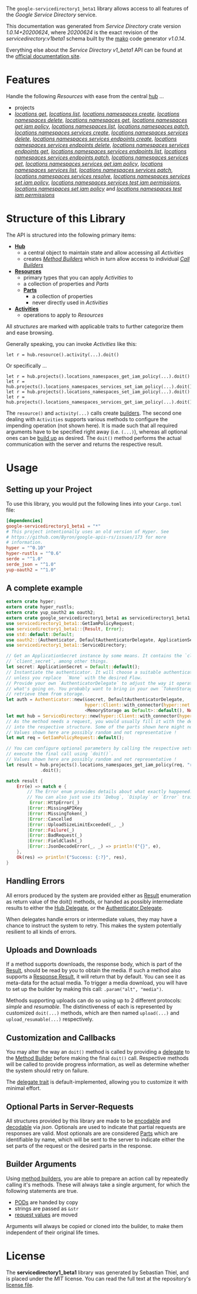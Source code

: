 <!---
DO NOT EDIT !
This file was generated automatically from 'src/mako/api/README.md.mako'
DO NOT EDIT !
-->
The `google-servicedirectory1_beta1` library allows access to all features of the *Google Service Directory* service.

This documentation was generated from *Service Directory* crate version *1.0.14+20200624*, where *20200624* is the exact revision of the *servicedirectory:v1beta1* schema built by the [mako](http://www.makotemplates.org/) code generator *v1.0.14*.

Everything else about the *Service Directory* *v1_beta1* API can be found at the
[official documentation site](https://cloud.google.com/service-directory).
# Features

Handle the following *Resources* with ease from the central [hub](https://docs.rs/google-servicedirectory1_beta1/1.0.14+20200624/google_servicedirectory1_beta1/struct.ServiceDirectory.html) ... 

* projects
 * [*locations get*](https://docs.rs/google-servicedirectory1_beta1/1.0.14+20200624/google_servicedirectory1_beta1/struct.ProjectLocationGetCall.html), [*locations list*](https://docs.rs/google-servicedirectory1_beta1/1.0.14+20200624/google_servicedirectory1_beta1/struct.ProjectLocationListCall.html), [*locations namespaces create*](https://docs.rs/google-servicedirectory1_beta1/1.0.14+20200624/google_servicedirectory1_beta1/struct.ProjectLocationNamespaceCreateCall.html), [*locations namespaces delete*](https://docs.rs/google-servicedirectory1_beta1/1.0.14+20200624/google_servicedirectory1_beta1/struct.ProjectLocationNamespaceDeleteCall.html), [*locations namespaces get*](https://docs.rs/google-servicedirectory1_beta1/1.0.14+20200624/google_servicedirectory1_beta1/struct.ProjectLocationNamespaceGetCall.html), [*locations namespaces get iam policy*](https://docs.rs/google-servicedirectory1_beta1/1.0.14+20200624/google_servicedirectory1_beta1/struct.ProjectLocationNamespaceGetIamPolicyCall.html), [*locations namespaces list*](https://docs.rs/google-servicedirectory1_beta1/1.0.14+20200624/google_servicedirectory1_beta1/struct.ProjectLocationNamespaceListCall.html), [*locations namespaces patch*](https://docs.rs/google-servicedirectory1_beta1/1.0.14+20200624/google_servicedirectory1_beta1/struct.ProjectLocationNamespacePatchCall.html), [*locations namespaces services create*](https://docs.rs/google-servicedirectory1_beta1/1.0.14+20200624/google_servicedirectory1_beta1/struct.ProjectLocationNamespaceServiceCreateCall.html), [*locations namespaces services delete*](https://docs.rs/google-servicedirectory1_beta1/1.0.14+20200624/google_servicedirectory1_beta1/struct.ProjectLocationNamespaceServiceDeleteCall.html), [*locations namespaces services endpoints create*](https://docs.rs/google-servicedirectory1_beta1/1.0.14+20200624/google_servicedirectory1_beta1/struct.ProjectLocationNamespaceServiceEndpointCreateCall.html), [*locations namespaces services endpoints delete*](https://docs.rs/google-servicedirectory1_beta1/1.0.14+20200624/google_servicedirectory1_beta1/struct.ProjectLocationNamespaceServiceEndpointDeleteCall.html), [*locations namespaces services endpoints get*](https://docs.rs/google-servicedirectory1_beta1/1.0.14+20200624/google_servicedirectory1_beta1/struct.ProjectLocationNamespaceServiceEndpointGetCall.html), [*locations namespaces services endpoints list*](https://docs.rs/google-servicedirectory1_beta1/1.0.14+20200624/google_servicedirectory1_beta1/struct.ProjectLocationNamespaceServiceEndpointListCall.html), [*locations namespaces services endpoints patch*](https://docs.rs/google-servicedirectory1_beta1/1.0.14+20200624/google_servicedirectory1_beta1/struct.ProjectLocationNamespaceServiceEndpointPatchCall.html), [*locations namespaces services get*](https://docs.rs/google-servicedirectory1_beta1/1.0.14+20200624/google_servicedirectory1_beta1/struct.ProjectLocationNamespaceServiceGetCall.html), [*locations namespaces services get iam policy*](https://docs.rs/google-servicedirectory1_beta1/1.0.14+20200624/google_servicedirectory1_beta1/struct.ProjectLocationNamespaceServiceGetIamPolicyCall.html), [*locations namespaces services list*](https://docs.rs/google-servicedirectory1_beta1/1.0.14+20200624/google_servicedirectory1_beta1/struct.ProjectLocationNamespaceServiceListCall.html), [*locations namespaces services patch*](https://docs.rs/google-servicedirectory1_beta1/1.0.14+20200624/google_servicedirectory1_beta1/struct.ProjectLocationNamespaceServicePatchCall.html), [*locations namespaces services resolve*](https://docs.rs/google-servicedirectory1_beta1/1.0.14+20200624/google_servicedirectory1_beta1/struct.ProjectLocationNamespaceServiceResolveCall.html), [*locations namespaces services set iam policy*](https://docs.rs/google-servicedirectory1_beta1/1.0.14+20200624/google_servicedirectory1_beta1/struct.ProjectLocationNamespaceServiceSetIamPolicyCall.html), [*locations namespaces services test iam permissions*](https://docs.rs/google-servicedirectory1_beta1/1.0.14+20200624/google_servicedirectory1_beta1/struct.ProjectLocationNamespaceServiceTestIamPermissionCall.html), [*locations namespaces set iam policy*](https://docs.rs/google-servicedirectory1_beta1/1.0.14+20200624/google_servicedirectory1_beta1/struct.ProjectLocationNamespaceSetIamPolicyCall.html) and [*locations namespaces test iam permissions*](https://docs.rs/google-servicedirectory1_beta1/1.0.14+20200624/google_servicedirectory1_beta1/struct.ProjectLocationNamespaceTestIamPermissionCall.html)




# Structure of this Library

The API is structured into the following primary items:

* **[Hub](https://docs.rs/google-servicedirectory1_beta1/1.0.14+20200624/google_servicedirectory1_beta1/struct.ServiceDirectory.html)**
    * a central object to maintain state and allow accessing all *Activities*
    * creates [*Method Builders*](https://docs.rs/google-servicedirectory1_beta1/1.0.14+20200624/google_servicedirectory1_beta1/trait.MethodsBuilder.html) which in turn
      allow access to individual [*Call Builders*](https://docs.rs/google-servicedirectory1_beta1/1.0.14+20200624/google_servicedirectory1_beta1/trait.CallBuilder.html)
* **[Resources](https://docs.rs/google-servicedirectory1_beta1/1.0.14+20200624/google_servicedirectory1_beta1/trait.Resource.html)**
    * primary types that you can apply *Activities* to
    * a collection of properties and *Parts*
    * **[Parts](https://docs.rs/google-servicedirectory1_beta1/1.0.14+20200624/google_servicedirectory1_beta1/trait.Part.html)**
        * a collection of properties
        * never directly used in *Activities*
* **[Activities](https://docs.rs/google-servicedirectory1_beta1/1.0.14+20200624/google_servicedirectory1_beta1/trait.CallBuilder.html)**
    * operations to apply to *Resources*

All *structures* are marked with applicable traits to further categorize them and ease browsing.

Generally speaking, you can invoke *Activities* like this:

```Rust,ignore
let r = hub.resource().activity(...).doit()
```

Or specifically ...

```ignore
let r = hub.projects().locations_namespaces_get_iam_policy(...).doit()
let r = hub.projects().locations_namespaces_services_set_iam_policy(...).doit()
let r = hub.projects().locations_namespaces_set_iam_policy(...).doit()
let r = hub.projects().locations_namespaces_services_get_iam_policy(...).doit()
```

The `resource()` and `activity(...)` calls create [builders][builder-pattern]. The second one dealing with `Activities` 
supports various methods to configure the impending operation (not shown here). It is made such that all required arguments have to be 
specified right away (i.e. `(...)`), whereas all optional ones can be [build up][builder-pattern] as desired.
The `doit()` method performs the actual communication with the server and returns the respective result.

# Usage

## Setting up your Project

To use this library, you would put the following lines into your `Cargo.toml` file:

```toml
[dependencies]
google-servicedirectory1_beta1 = "*"
# This project intentionally uses an old version of Hyper. See
# https://github.com/Byron/google-apis-rs/issues/173 for more
# information.
hyper = "^0.10"
hyper-rustls = "^0.6"
serde = "^1.0"
serde_json = "^1.0"
yup-oauth2 = "^1.0"
```

## A complete example

```Rust
extern crate hyper;
extern crate hyper_rustls;
extern crate yup_oauth2 as oauth2;
extern crate google_servicedirectory1_beta1 as servicedirectory1_beta1;
use servicedirectory1_beta1::GetIamPolicyRequest;
use servicedirectory1_beta1::{Result, Error};
use std::default::Default;
use oauth2::{Authenticator, DefaultAuthenticatorDelegate, ApplicationSecret, MemoryStorage};
use servicedirectory1_beta1::ServiceDirectory;

// Get an ApplicationSecret instance by some means. It contains the `client_id` and 
// `client_secret`, among other things.
let secret: ApplicationSecret = Default::default();
// Instantiate the authenticator. It will choose a suitable authentication flow for you, 
// unless you replace  `None` with the desired Flow.
// Provide your own `AuthenticatorDelegate` to adjust the way it operates and get feedback about 
// what's going on. You probably want to bring in your own `TokenStorage` to persist tokens and
// retrieve them from storage.
let auth = Authenticator::new(&secret, DefaultAuthenticatorDelegate,
                              hyper::Client::with_connector(hyper::net::HttpsConnector::new(hyper_rustls::TlsClient::new())),
                              <MemoryStorage as Default>::default(), None);
let mut hub = ServiceDirectory::new(hyper::Client::with_connector(hyper::net::HttpsConnector::new(hyper_rustls::TlsClient::new())), auth);
// As the method needs a request, you would usually fill it with the desired information
// into the respective structure. Some of the parts shown here might not be applicable !
// Values shown here are possibly random and not representative !
let mut req = GetIamPolicyRequest::default();

// You can configure optional parameters by calling the respective setters at will, and
// execute the final call using `doit()`.
// Values shown here are possibly random and not representative !
let result = hub.projects().locations_namespaces_get_iam_policy(req, "resource")
             .doit();

match result {
    Err(e) => match e {
        // The Error enum provides details about what exactly happened.
        // You can also just use its `Debug`, `Display` or `Error` traits
         Error::HttpError(_)
        |Error::MissingAPIKey
        |Error::MissingToken(_)
        |Error::Cancelled
        |Error::UploadSizeLimitExceeded(_, _)
        |Error::Failure(_)
        |Error::BadRequest(_)
        |Error::FieldClash(_)
        |Error::JsonDecodeError(_, _) => println!("{}", e),
    },
    Ok(res) => println!("Success: {:?}", res),
}

```
## Handling Errors

All errors produced by the system are provided either as [Result](https://docs.rs/google-servicedirectory1_beta1/1.0.14+20200624/google_servicedirectory1_beta1/enum.Result.html) enumeration as return value of 
the doit() methods, or handed as possibly intermediate results to either the 
[Hub Delegate](https://docs.rs/google-servicedirectory1_beta1/1.0.14+20200624/google_servicedirectory1_beta1/trait.Delegate.html), or the [Authenticator Delegate](https://docs.rs/yup-oauth2/*/yup_oauth2/trait.AuthenticatorDelegate.html).

When delegates handle errors or intermediate values, they may have a chance to instruct the system to retry. This 
makes the system potentially resilient to all kinds of errors.

## Uploads and Downloads
If a method supports downloads, the response body, which is part of the [Result](https://docs.rs/google-servicedirectory1_beta1/1.0.14+20200624/google_servicedirectory1_beta1/enum.Result.html), should be
read by you to obtain the media.
If such a method also supports a [Response Result](https://docs.rs/google-servicedirectory1_beta1/1.0.14+20200624/google_servicedirectory1_beta1/trait.ResponseResult.html), it will return that by default.
You can see it as meta-data for the actual media. To trigger a media download, you will have to set up the builder by making
this call: `.param("alt", "media")`.

Methods supporting uploads can do so using up to 2 different protocols: 
*simple* and *resumable*. The distinctiveness of each is represented by customized 
`doit(...)` methods, which are then named `upload(...)` and `upload_resumable(...)` respectively.

## Customization and Callbacks

You may alter the way an `doit()` method is called by providing a [delegate](https://docs.rs/google-servicedirectory1_beta1/1.0.14+20200624/google_servicedirectory1_beta1/trait.Delegate.html) to the 
[Method Builder](https://docs.rs/google-servicedirectory1_beta1/1.0.14+20200624/google_servicedirectory1_beta1/trait.CallBuilder.html) before making the final `doit()` call. 
Respective methods will be called to provide progress information, as well as determine whether the system should 
retry on failure.

The [delegate trait](https://docs.rs/google-servicedirectory1_beta1/1.0.14+20200624/google_servicedirectory1_beta1/trait.Delegate.html) is default-implemented, allowing you to customize it with minimal effort.

## Optional Parts in Server-Requests

All structures provided by this library are made to be [encodable](https://docs.rs/google-servicedirectory1_beta1/1.0.14+20200624/google_servicedirectory1_beta1/trait.RequestValue.html) and 
[decodable](https://docs.rs/google-servicedirectory1_beta1/1.0.14+20200624/google_servicedirectory1_beta1/trait.ResponseResult.html) via *json*. Optionals are used to indicate that partial requests are responses 
are valid.
Most optionals are are considered [Parts](https://docs.rs/google-servicedirectory1_beta1/1.0.14+20200624/google_servicedirectory1_beta1/trait.Part.html) which are identifiable by name, which will be sent to 
the server to indicate either the set parts of the request or the desired parts in the response.

## Builder Arguments

Using [method builders](https://docs.rs/google-servicedirectory1_beta1/1.0.14+20200624/google_servicedirectory1_beta1/trait.CallBuilder.html), you are able to prepare an action call by repeatedly calling it's methods.
These will always take a single argument, for which the following statements are true.

* [PODs][wiki-pod] are handed by copy
* strings are passed as `&str`
* [request values](https://docs.rs/google-servicedirectory1_beta1/1.0.14+20200624/google_servicedirectory1_beta1/trait.RequestValue.html) are moved

Arguments will always be copied or cloned into the builder, to make them independent of their original life times.

[wiki-pod]: http://en.wikipedia.org/wiki/Plain_old_data_structure
[builder-pattern]: http://en.wikipedia.org/wiki/Builder_pattern
[google-go-api]: https://github.com/google/google-api-go-client

# License
The **servicedirectory1_beta1** library was generated by Sebastian Thiel, and is placed 
under the *MIT* license.
You can read the full text at the repository's [license file][repo-license].

[repo-license]: https://github.com/Byron/google-apis-rsblob/master/LICENSE.md
